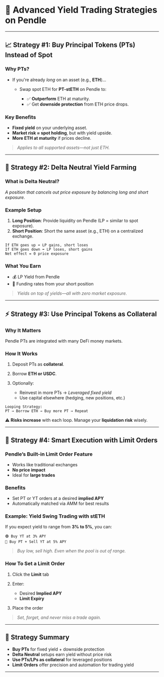 # 🚀 Advanced Yield Trading Strategies on Pendle

---

## 📈 Strategy #1: Buy **Principal Tokens (PTs)** Instead of Spot

### Why PTs?

* If you're already *long* on an asset (e.g., **ETH**)…

  * Swap spot ETH for **PT-stETH** on Pendle to:

    * ✅ **Outperform** ETH at maturity.
    * ✅ Get **downside protection** from ETH price drops.

### Key Benefits

* **Fixed yield** on your underlying asset.
* **Market risk ≈ spot holding**, but with yield upside.
* **More ETH at maturity** if prices decline.

> *Applies to all supported assets—not just ETH.*

---

## 🔁 Strategy #2: **Delta Neutral Yield Farming**

### What is Delta Neutral?

*A position that cancels out price exposure by balancing long and short exposure.*

### Example Setup

1. **Long Position**: Provide liquidity on Pendle (LP = similar to spot exposure).
2. **Short Position**: Short the same asset (e.g., ETH) on a centralized exchange.

```text
If ETH goes up ➡️ LP gains, short loses  
If ETH goes down ➡️ LP loses, short gains  
Net effect = 0 price exposure
```

### What You Earn

* 💰 LP Yield from Pendle
* 💸 Funding rates from your short position

> *Yields on top of yields—all with zero market exposure.*

---

## ⚡ Strategy #3: Use **Principal Tokens as Collateral**

### Why It Matters

Pendle PTs are integrated with many DeFi money markets.

### How It Works

1. Deposit PTs as **collateral**.
2. Borrow **ETH or USDC**.
3. Optionally:

   * Reinvest in more PTs → *Leveraged fixed yield*
   * Use capital elsewhere (hedging, new positions, etc.)

```text
Looping Strategy:
PT → Borrow ETH → Buy more PT → Repeat
```

⚠️ **Risks increase** with each loop. Manage your **liquidation risk** wisely.

---

## 🧠 Strategy #4: Smart Execution with **Limit Orders**

### Pendle’s Built-in Limit Order Feature

* Works like traditional exchanges
* **No price impact**
* Ideal for **large trades**

### Benefits

* Set PT or YT orders at a desired **implied APY**
* Automatically matched via AMM for best results

### Example: Yield Swing Trading with stETH

If you expect yield to range from **3% to 5%**, you can:

```text
🟢 Buy YT at 3% APY  
🔴 Buy PT + Sell YT at 5% APY  
```

> *Buy low, sell high. Even when the pool is out of range.*

### How To Set a Limit Order

1. Click the **Limit** tab
2. Enter:

   * Desired **Implied APY**
   * **Limit Expiry**
3. Place the order

> *Set, forget, and never miss a trade again.*

---

## 🧩 Strategy Summary

* **Buy PTs** for fixed yield + downside protection
* **Delta Neutral** setups earn yield without price risk
* **Use PTs/LPs as collateral** for leveraged positions
* **Limit Orders** offer precision and automation for trading yield

---
